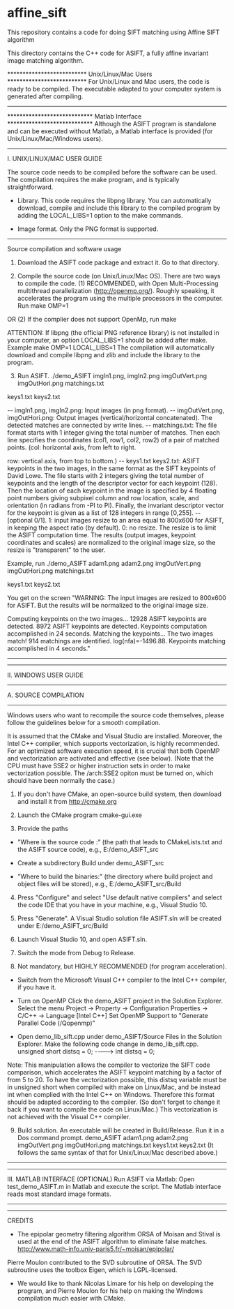 # affine_sift
This repository contains a code for doing SIFT matching using Affine SIFT algorithm


This directory contains the C++ code for ASIFT, a fully affine invariant image 
matching algorithm. 

************************** Unix/Linux/Mac Users **************************
For Unix/Linux and Mac users, the code is ready to be compiled. The 
executable adapted to your computer system is generated after compiling.
**************************************************************************

**************************** Matlab Interface ****************************
Although the ASIFT program is standalone and can be executed without Matlab,
a Matlab interface is provided (for Unix/Linux/Mac/Windows users). 
**************************************************************************


I. UNIX/LINUX/MAC USER GUIDE

The source code needs to be compiled before the software can be used. 
The compilation requires the make program, and is typically straightforward.

- Library. 
This code requires the libpng library. You can automatically download, 
compile and include this library to the compiled program by adding the 
LOCAL_LIBS=1 option to the make commands.

- Image format. 
Only the PNG format is supported. 
 
-------------------------------------------------------------------------
Source compilation and software usage
1. Download the ASIFT code package and extract it. Go to that directory. 

2. Compile the source code (on Unix/Linux/Mac OS). 
There are two ways to compile the code. 
(1) RECOMMENDED, with Open Multi-Processing multithread parallelization 
(http://openmp.org/). Roughly speaking, it accelerates the program using the 
multiple processors in the computer. Run
make OMP=1

OR
(2) If the complier does not support OpenMp, run 
make

ATTENTION:
If libpng (the official PNG reference library) is not installed in your computer, 
an option LOCAL_LIBS=1 should be added after make. Example
make OMP=1 LOCAL_LIBS=1
The compilation will automatically download and compile libpng and zlib and 
include the library to the program.

3. Run ASIFT. 
./demo_ASIFT imgIn1.png, imgIn2.png imgOutVert.png imgOutHori.png matchings.txt 

keys1.txt keys2.txt

-- imgIn1.png, imgIn2.png: Input images (in png format).
-- imgOutVert.png, imgOutHori.png: Output images (vertical/horizontal concatenated). 
The detected matches are connected by write lines.
-- matchings.txt: The file format starts with 1 integer giving the total number 
of matches. Then each line specifies the coordinates (col1, row1, col2, row2) 
of a pair of matched points. (col: horizontal axis, from left to right. 

row: vertical axis, from top to bottom.)
-- keys1.txt keys2.txt: ASIFT keypoints in the two images, in the same format 
as the SIFT keypoints of David Lowe. The file starts with 2 integers giving 
the total number of keypoints and the length of the descriptor vector for each 
keypoint (128). Then the location of each keypoint in the image is specified 
by 4 floating point numbers giving subpixel column and row location, scale, 
and orientation (in radians from -PI to PI). Finally, the invariant descriptor
 vector for the keypoint is given as a list of 128 integers in range [0,255]. 
-- [optional 0/1]. 1: input images resize to an area equal to 800x600 for ASIFT,
 in keeping the aspect ratio (by default). 0: no resize. The resize is to limit
 the ASIFT computation time. The results (output images, keypoint coordinates
 and scales) are normalized to the original image size, so the resize is 
"transparent" to the user. 

Example, run
./demo_ASIFT adam1.png adam2.png imgOutVert.png imgOutHori.png matchings.txt 

keys1.txt keys2.txt 

You get on the screen 
"WARNING: The input images are resized to 800x600 for ASIFT. 
         But the results will be normalized to the original image size.

Computing keypoints on the two images...
12928 ASIFT keypoints are detected. 
8972 ASIFT keypoints are detected. 
Keypoints computation accomplished in 24 seconds.
Matching the keypoints...
The two images match! 914 matchings are identified. log(nfa)=-1496.88.
Keypoints matching accomplished in 4 seconds."

-------------------------------------------------------------------------
-------------------------------------------------------------------------
II. WINDOWS USER GUIDE

_________________________________________________________________________
A. SOURCE COMPILATION
_________________________________________________________________________
Windows users who want to recompile the source code themselves, please follow the 
guidelines below for a smooth compilation. 

It is assumed that the CMake and Visual Studio are installed. Moreover, 
the Intel C++ compiler, which supports vectorization, is highly recommended. 
For an optimized software execution speed, it is crucial that both OpenMP
and vectorization are activated and effective (see below). (Note that
the CPU must have SSE2 or higher instruction sets in order to make vectorization
possible. The /arch:SSE2 opiton must be turned on, which should have
been normally the case.)

1. If you don't have CMake, an open-source build system,
then download and install it from http://cmake.org

2. Launch the CMake program cmake-gui.exe

3. Provide the paths
- "Where is the source code :" (the path that leads to CMakeLists.txt and 
the ASIFT source code), e.g., E:/demo_ASIFT_src

- Create a subdirectory Build under demo_ASIFT_src

- "Where to build the binaries:" (the directory where build project and 
object files will be stored), e.g., E:/demo_ASIFT_src/Build

4. Press "Configure" and select "Use default native compilers" and 
select the code IDE that you have in your machine, e.g., Visual Studio 10.

5. Press "Generate". A Visual Studio solution file ASIFT.sln will
be created under E:/demo_ASIFT_src/Build

6. Launch Visual Studio 10, and open ASIFT.sln. 

7. Switch the mode from Debug to Release.

8. Not mandatory, but HIGHLY RECOMMENDED (for program acceleration).
- Switch from the Microsoft Visual C++ 
compiler to the Intel C++ compiler, if you have it. 

- Turn on OpenMP
Click the demo_ASIFT project in the Solution Explorer. Select the menu 
Project -> Property -> Configuration Properties -> C/C++ -> Language [Intel C++]
Set OpenMP Support to "Generate Parallel Code (/Qopenmp)"

- Open demo_lib_sift.cpp under demo_ASIFT/Source Files in the Solution Explorer.
Make the following code change in demo_lib_sift.cpp.
unsigned short distsq = 0; ----> int distsq = 0;

Note: This manipulation allows the compiler to vectorize the SIFT code
comparison, which accelerates the ASIFT keypoint matching by a factor of
 from 5 to 20. To have the vectorization possible, this distsq variable must
 be in unsigned short when compiled with make on Linux/Mac, and be instead
int when complied with the Intel C++ on Windows. Therefore 
this format should be adapted according to the compiler. (So don't
 forget to change it back if you want to compile the code on Linux/Mac.) 
This vectorization is not achieved with the Visual C++ compiler. 

9. Build solution. An executable will be created in Build/Release. 
Run it in a Dos command prompt. 
demo_ASIFT adam1.png adam2.png imgOutVert.png imgOutHori.png matchings.txt
 keys1.txt keys2.txt
(It follows the same syntax of that for Unix/Linux/Mac described above.)

-------------------------------------------------------------------------
-------------------------------------------------------------------------
III. MATLAB INTERFACE (OPTIONAL)
Run ASIFT via Matlab: Open test_demo_ASIFT.m in Matlab and execute the script. 
The Matlab interface reads most standard image formats.

-------------------------------------------------------------------------
-------------------------------------------------------------------------
CREDITS
- The epipolar geometry filtering algorithm ORSA of Moisan and Stival is 
used at the end of the ASIFT algorithm 
to eliminate false matches. 
http://www.math-info.univ-paris5.fr/~moisan/epipolar/

Pierre Moulon contributed to the SVD subroutine of ORSA. The SVD subroutine
uses 
the toolbox Eigen, which is LGPL-licensed. 

- We would like to thank Nicolas Limare for his help on developing the program, 
and Pierre Moulon for his help on making the Windows compilation much easier with 
CMake. 


